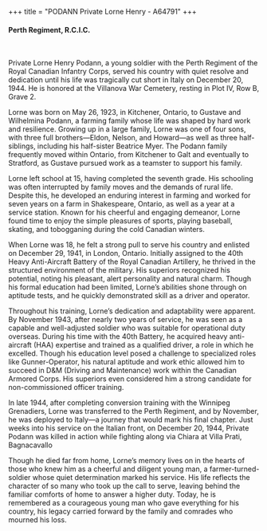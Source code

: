 +++
title = "PODANN Private Lorne Henry - A64791"
+++

#### Perth Regiment, R.C.I.C.
<br>


Private Lorne Henry Podann, a young soldier with the Perth Regiment of the Royal Canadian Infantry Corps, served his country with quiet resolve and dedication until his life was tragically cut short in Italy on December 20, 1944. 
He is honored at the Villanova War Cemetery, resting in Plot IV, Row B, Grave 2.

Lorne was born on May 26, 1923, in Kitchener, Ontario, to Gustave and Wilhelmina Podann, a farming family whose life was shaped by hard work and resilience. Growing up in a large family, Lorne was one of four sons, with three full brothers—Eldon, Nelson, and Howard—as well as three half-siblings, including his half-sister Beatrice Myer. The Podann family frequently moved within Ontario, from Kitchener to Galt and eventually to Stratford, as Gustave pursued work as a teamster to support his family.

Lorne left school at 15, having completed the seventh grade. His schooling was often interrupted by family moves and the demands of rural life. Despite this, he developed an enduring interest in farming and worked for seven years on a farm in Shakespeare, Ontario, as well as a year at a service station. Known for his cheerful and engaging demeanor, Lorne found time to enjoy the simple pleasures of sports, playing baseball, skating, and tobogganing during the cold Canadian winters.

When Lorne was 18, he felt a strong pull to serve his country and enlisted on December 29, 1941, in London, Ontario. Initially assigned to the 40th Heavy Anti-Aircraft Battery of the Royal Canadian Artillery, he thrived in the structured environment of the military. His superiors recognized his potential, noting his pleasant, alert personality and natural charm. Though his formal education had been limited, Lorne’s abilities shone through on aptitude tests, and he quickly demonstrated skill as a driver and operator.

Throughout his training, Lorne’s dedication and adaptability were apparent. 
By November 1943, after nearly two years of service, he was seen as a capable and well-adjusted soldier who was suitable for operational duty overseas. During his time with the 40th Battery, he acquired heavy anti-aircraft (HAA) expertise and trained as a qualified driver, a role in which he excelled. Though his education level posed a challenge to specialized roles like Gunner-Operator, his natural aptitude and work ethic allowed him to succeed in D&M (Driving and Maintenance) work within the Canadian Armored Corps. His superiors even considered him a strong candidate for non-commissioned officer training.

In late 1944, after completing conversion training with the Winnipeg Grenadiers, Lorne was transferred to the Perth Regiment, and by November, he was deployed to Italy—a journey that would mark his final chapter. 
Just weeks into his service on the Italian front, on December 20, 1944, Private Podann was killed in action while fighting along via Chiara at Villa Prati, Bagnacavallo

Though he died far from home, Lorne’s memory lives on in the hearts of those who knew him as a cheerful and diligent young man, a farmer-turned-soldier whose quiet determination marked his service. His life reflects the character of so many who took up the call to serve, leaving behind the familiar comforts of home to answer a higher duty. 
Today, he is remembered as a courageous young man who gave everything for his country, his legacy carried forward by the family and comrades who mourned his loss.
